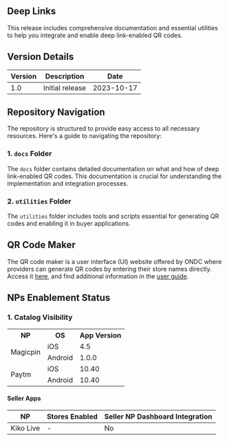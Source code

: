 ## Deep Links

This release includes comprehensive documentation and essential utilities to help you integrate and enable deep link-enabled QR codes.

## Version Details

| Version | Description                                        | Date       |
|---------|----------------------------------------------------|------------|
| 1.0     | Initial release                                    | 2023-10-17 |

## Repository Navigation

The repository is structured to provide easy access to all necessary resources. Here's a guide to navigating the repository:

### 1. `docs` Folder

The `docs` folder contains detailed documentation on what and how of deep link-enabled QR codes. This documentation is crucial for understanding the implementation and integration processes.

### 2. `utilities` Folder

The `utilities` folder includes tools and scripts essential for generating QR codes and enabling it in buyer applications. 

## QR Code Maker

The QR code maker is a user interface (UI) website offered by ONDC where providers can generate QR codes by entering their store names directly. Access it [here](https://qrmaker.ondc.org/), and find additional information in the [user guide]().


## NPs Enablement Status


### 1. Catalog Visibility  


<table>
  <tr>
    <th>NP</th>
    <th>OS</th>
    <th>App Version</th>
  </tr>
  <tr>
    <td rowspan="2">Magicpin</td>
    <td>iOS</td>
    <td>4.5</td>
  </tr>
  <tr>
    <td>Android</td>
    <td>1.0.0</td>
  </tr>
  <tr>
    <td rowspan="2">Paytm</td>
    <td>iOS</td>
    <td>10.40</td>
  </tr>
  <tr>
    <td>Android</td>
    <td>10.40</td>
  </tr>
</table>

#### Seller Apps

| NP       | Stores Enabled        | Seller NP Dashboard Integration |
|----------|-----------------------|---------------------------------|
| Kiko Live    | -                     | No                              |



